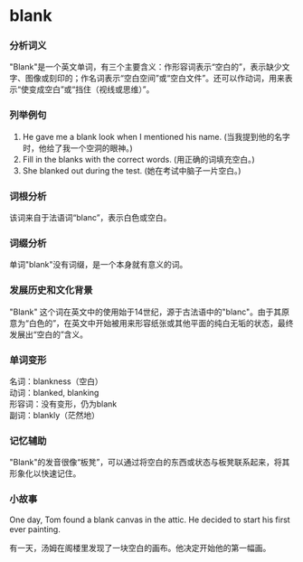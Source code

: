 # blank

### 分析词义

  

"Blank"是一个英文单词，有三个主要含义：作形容词表示“空白的”，表示缺少文字、图像或刻印的；作名词表示“空白空间”或“空白文件”。还可以作动词，用来表示“使变成空白”或“挡住（视线或思维）”。

  

### 列举例句

  

1.  He gave me a blank look when I mentioned his name. (当我提到他的名字时，他给了我一个空洞的眼神。)
2.  Fill in the blanks with the correct words. (用正确的词填充空白。)
3.  She blanked out during the test. (她在考试中脑子一片空白。)

  

### 词根分析

  

该词来自于法语词“blanc”，表示白色或空白。

  

### 词缀分析

  

单词"blank"没有词缀，是一个本身就有意义的词。

  

### 发展历史和文化背景

  

"Blank" 这个词在英文中的使用始于14世纪，源于古法语中的"blanc"。由于其原意为“白色的”，在英文中开始被用来形容纸张或其他平面的纯白无垢的状态，最终发展出“空白的”含义。

  

### 单词变形

  

名词：blankness（空白）  
动词：blanked, blanking  
形容词：没有变形，仍为blank  
副词：blankly（茫然地）

  

### 记忆辅助

  

"Blank"的发音很像“板凳”，可以通过将空白的东西或状态与板凳联系起来，将其形象化以快速记住。

  

### 小故事

  

One day, Tom found a blank canvas in the attic. He decided to start his first ever painting.

  

有一天，汤姆在阁楼里发现了一块空白的画布。他决定开始他的第一幅画。
